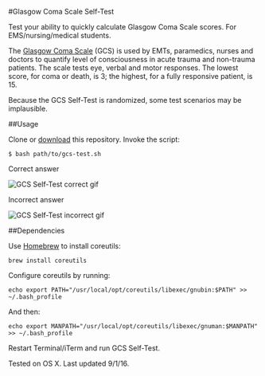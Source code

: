 
#Glasgow Coma Scale Self-Test

Test your ability to quickly calculate Glasgow Coma Scale scores. For EMS/nursing/medical students.

The [Glasgow Coma Scale](https://en.wikipedia.org/wiki/Glasgow_Coma_Scale) (GCS) is used by EMTs, paramedics, nurses and doctors to quantify level of consciousness in acute trauma and non-trauma patients. The scale tests eye, verbal and motor responses. The lowest score, for coma or death, is 3; the highest, for a fully responsive patient, is 15.

Because the GCS Self-Test is randomized, some test scenarios may be implausible.

##Usage

Clone or [download](https://github.com/abrahamhyatt/gcs-test/archive/master.zip) this repository. Invoke the script:

`$ bash path/to/gcs-test.sh`

Correct answer

![GCS Self-Test correct gif](https://dl.dropboxusercontent.com/u/11828/gcs/gcs_correct.gif "GCS Self-Test correct")

Incorrect answer

![GCS Self-Test incorrect gif](https://dl.dropboxusercontent.com/u/11828/gcs/gcs_incorrect.gif "GCS Self-Test incorrect")

##Dependencies

Use [Homebrew](http://brew.sh/) to install coreutils:

`brew install coreutils`

Configure coreutils by running:

`echo export PATH="/usr/local/opt/coreutils/libexec/gnubin:$PATH" >> ~/.bash_profile`

And then:

`echo export MANPATH="/usr/local/opt/coreutils/libexec/gnuman:$MANPATH" >> ~/.bash_profile`

Restart Terminal/iTerm and run GCS Self-Test.

Tested on OS X. Last updated 9/1/16.

